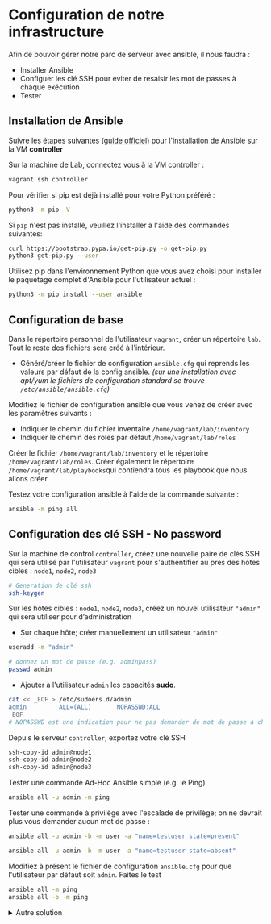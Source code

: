 # Configuration de notre infrastructure

Afin de pouvoir gérer notre parc de serveur avec ansible, il nous faudra :

* Installer Ansible
* Configuer les clé SSH pour éviter de resaisir les mot de passes à chaque exécution
* Tester

## Installation de Ansible

Suivre les étapes suivantes ([guide officiel](https://docs.ansible.com/ansible/latest/installation_guide/intro_installation.html#installing-and-upgrading-ansible-with-pip)) pour l'installation de Ansible sur la VM **controller**

Sur la machine de Lab, connectez vous à la VM controller :

```bash
vagrant ssh controller
```

Pour vérifier si pip est déjà installé pour votre Python préféré :
```bash
python3 -m pip -V
```

Si `pip` n'est pas installé, veuillez l'installer à l'aide des commandes suivantes:

```bash
curl https://bootstrap.pypa.io/get-pip.py -o get-pip.py
python3 get-pip.py --user
```

Utilisez pip dans l'environnement Python que vous avez choisi pour installer le paquetage complet d'Ansible pour l'utilisateur actuel :

```bash
python3 -m pip install --user ansible
```

## Configuration de base

Dans le répertoire personnel de l'utilisateur `vagrant`, créer un répertoire `lab`. Tout le reste des fichiers sera créé à l'intérieur.

- Généré/créer le fichier de configuration `ansible.cfg` qui reprends les valeurs par défaut de la config ansible. _(sur une installation avec apt/yum le fichiers de configuration standard se trouve `/etc/ansible/ansible.cfg`)_

Modifiez le fichier de configuration ansible que vous venez de créer avec les paramètres suivants :

* Indiquer le chemin du fichier inventaire `/home/vagrant/lab/inventory`
* Indiquer le chemin des roles par défaut `/home/vagrant/lab/roles`

Créer le fichier `/home/vagrant/lab/inventory` et le répertoire `/home/vagrant/lab/roles`.
Créer également le répertoire `/home/vagrant/lab/playbooks`qui contiendra tous les playbook que nous allons créer

Testez votre configuration ansible à l'aide de la commande suivante : 

```bash
ansible -m ping all
```

## Configuration des clé SSH - No password

Sur la machine de control `controller`, créez une nouvelle paire de clés SSH qui sera utilisé par l'utilisateur `vagrant` pour s'authentifier au près des hôtes cibles : `node1`, `node2`, `node3`

```bash
# Generation de clé ssh
ssh-keygen
```

Sur les hôtes cibles : `node1`, `node2`, `node3`, créez un nouvel utilisateur `"admin"` qui sera utiliser pour d’administration

* Sur chaque hôte; créer manuellement un utilisateur `"admin"`

```bash
useradd -m "admin"

# donnez un mot de passe (e.g. adminpass)
passwd admin
```

* Ajouter à l'utilisateur `admin` les capacités **sudo**.

```bash
cat << _EOF > /etc/sudoers.d/admin
admin         ALL=(ALL)       NOPASSWD:ALL
_EOF
# NOPASSWD est une indication pour ne pas demander de mot de passe à chaque élevation de privilège
```

Depuis le serveur `controller`, exportez votre clé SSH

```bash
ssh-copy-id admin@node1
ssh-copy-id admin@node2
ssh-copy-id admin@node3
```

Tester une commande Ad-Hoc Ansible simple (e.g. le Ping)

```bash
ansible all -u admin -m ping
```

Tester une commande à privilège avec l'escalade de privilège; on ne devrait plus vous demander aucun mot de passe : 

```bash
ansible all -u admin -b -m user -a "name=testuser state=present"
```

```bash
ansible all -u admin -b -m user -a "name=testuser state=absent"
```

Modifiez à présent le fichier de configuration `ansible.cfg` pour que l'utilisateur par défaut soit `admin`. Faites le test

```bash
ansible all -m ping
ansible all -b -m ping
```

<details><summary> Autre solution </summary>

Dans un parc de dizaine, voir de centaines de serveurs il est plus judicieux de simplifier les étapes précendentes. On peut le faire de plusiseurs manières:

- Lors de la création des hôtes cibles, créer un utilisateur `admin` et mettre dans le fichier `~/.ssh/authorized_keys` la clé ou les clés publics de/des administrateurs. _(la methode la plus judicieuse)_
- Lors de la création des hôtes cibles, utiliser l'utilisateur par défaut `root` connaissant son mot de passe pour faire la configuration de l'utilisateur d'administration Ansible. Les commandes suivante montrent comment on peut le faire directement à partir de la machine `controller` sans passer serveur par serveur.

```bash
ansible all -u root -m user -a "name=admin state=present"
```

Exportation de notre clé Publique vers les hôtes administrés

```bash
ansible all -u root -m authorized_key -a "user=admin state=present key='{{ lookup('file', '/home/vagrant/.ssh/id_rsa.pub') }}'"
```

Modification du fichier `"/etc/sudoers"` afin que l’escalade de privilège ne requiert pas de mot de passe

```bash
ansible all -u root -m lineinfile -a "path=/etc/sudoers insertafter='^root' line='admin    ALL=(ALL)      NOPASSWD:ALL'"
```

Tester une commande à privilège avec l'escalade de privilège; on ne devrait plus vous demander aucun mot de passe : 

```bash
ansible all -u admin -b -m user -a "name=testuser state=present"
```

```bash
ansible all -u admin -b -m user -a "name=testuser state=absent"
```

</details>

